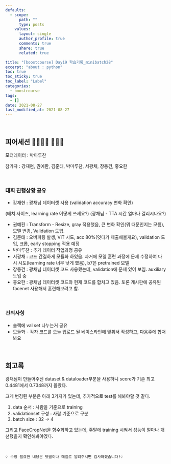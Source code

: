 ```yaml
---
defaults:
  - scope:
      path: ""
      type: posts
    values:
      layout: single
      author_profile: true
      comments: true
      share: true
      related: true

title: "[boostcourse] Day19 학습기록_minibatch28"
excerpt: "about : python"
toc: true
toc_sticky: true
toc_label: "Label"
categories:
  - boostcourse
tags:
  - []
date: 2021-08-27
last_modified_at: 2021-08-27
---
```


<br>

## 피어세션 👨‍👨‍👦‍👦 👨‍👨‍👦

모더레이터 : 박마루찬

참가자 : 강재현, 권예환, 김준태, 박마루찬, 서광채, 장동건, 홍요한


<br>

### 대회 진행상황 공유

- 강재현 : 광채님 데이터셋 사용 (validation accuracy 변화 확인)

(배치 사이즈, learning rate 어떻게 쓰세요?) (광채님 - TTA 시간 얼마나 걸리시나요?)

- 권예환 : Transform - Resize, gray 적용했음, 큰 변화 확인(뭐 때문인지는 모름), 모델 변경, Validation 도입.
- 김준태 : 오버피팅 발생, ViT 시도, acc 80%(잇다가 제출해볼게요), validation 도입, 크롭, early stopping 적용 예정
- 박마루찬 :  추가 데이터 작업과정 공유
- 서광채 : 코드 간결하게 모듈화 하였음. 과거에 모델 훈련 과정에 문제 수정하여 다시 시도(learning rate 너무 낮게 했음), b7은 pretrained 모델
- 장동건 : 광채님 데이터셋 코드 사용했는데, validation에 문제 있어 보임. auxiliary 도입 중
- 홍요한 : 광채님 데이터셋 코드와 현재 코드를 합치고 있음. 토론 게시판에 공유된 facenet 사용해서 훈련해보려고 함.

<br>

### 건의사항

- 슬랙에 val set 나누는거 공유
- 모듈화 - 각자 코드를 오늘 업로드 될 베이스라인에 맞춰서 작성하고, 다음주에 합쳐봐요

<br>

## 회고록

광채님이 만들어주신 dataset & dataloader부분을 사용하니 score가 기존 최고 0.4481에서 0.7348까지 올랐다. 

크게 변경된 부분은 아래 3가지가 있는데, 추가적으로 test를 해봐야할 것 같다.

1. data 순서 : 사람을 기준으로 training
2. validationset 구성 : 사람 기준으로 구분
3. batch size : 32 -> 4

그리고 FaceCropNet을 함수화하고 있는데, 주말에 training 시켜서 성능이 얼마나 개선됐을지 확인해봐야겠다.

<br>

```
💡 수정 필요한 내용은 댓글이나 메일로 알려주시면 감사하겠습니다!💡 
```
